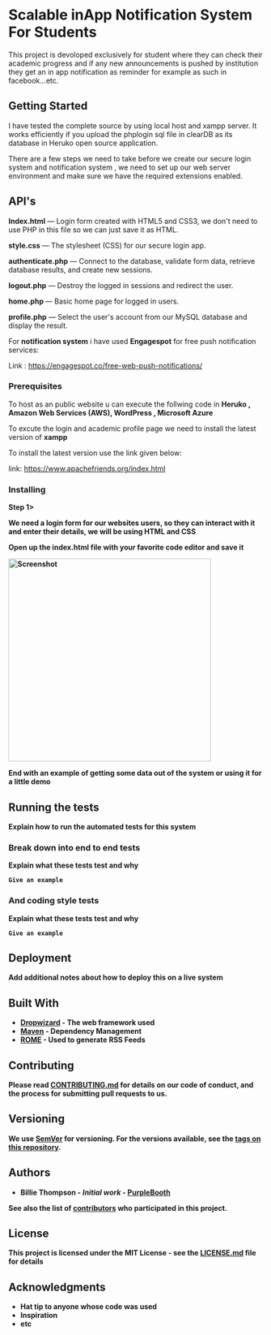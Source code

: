 # Scalable inApp Notification System For Students

This project is devoloped exclusively for student where they can check their academic progress and if any new announcements is pushed by institution they get an in app notification as reminder for example as such in facebook...etc.

## Getting Started

 I have tested the complete source by using local host and xampp server. It works efficiently if you upload the phplogin sql file in clearDB as its database in Heruko open source application.
 
 There are a few steps we need to take before we create our secure login system and notification system , we need to set up our web server environment and make sure we have the required extensions enabled.
 
 ## API's 

  <b>Index.html</b>       — Login form created with HTML5 and CSS3, we don't need to use PHP in this file so we can just save it as HTML.
  
  <b>style.css</b>        — The stylesheet (CSS) for our secure login app.
  
  <b>authenticate.php</b> — Connect to the database, validate form data, retrieve database results, and create new sessions.
  
  <b>logout.php</b>       — Destroy the logged in sessions and redirect the user.
  
  <b>home.php </b>        — Basic home page for logged in users.
  
  <b>profile.php</b>      — Select the user's account from our MySQL database and display the result.
  
  For <b>notification system</b> i have used <b>Engagespot</b> for free push notification services:
  
  Link : https://engagespot.co/free-web-push-notifications/
  
### Prerequisites

To host as an public website u can execute the follwing code in <b>Heruko , Amazon Web Services (AWS), WordPress , Microsoft Azure</b> 

To excute the login and academic profile page we need to install the latest version of <b>xampp</b>

To install the latest version use the link given below:
  
 link: https://www.apachefriends.org/index.html


### Installing

<b>Step 1>
 
We need a login form for our websites users, so they can interact with it and enter their details, we will be using HTML and CSS 

Open up the index.html file with your favorite code editor and save it

<img src="Screenshots/index.png" height="400" alt="Screenshot"/>


End with an example of getting some data out of the system or using it for a little demo

## Running the tests

Explain how to run the automated tests for this system

### Break down into end to end tests

Explain what these tests test and why

```
Give an example
```

### And coding style tests

Explain what these tests test and why

```
Give an example
```

## Deployment

Add additional notes about how to deploy this on a live system

## Built With

* [Dropwizard](http://www.dropwizard.io/1.0.2/docs/) - The web framework used
* [Maven](https://maven.apache.org/) - Dependency Management
* [ROME](https://rometools.github.io/rome/) - Used to generate RSS Feeds

## Contributing

Please read [CONTRIBUTING.md](https://gist.github.com/PurpleBooth/b24679402957c63ec426) for details on our code of conduct, and the process for submitting pull requests to us.

## Versioning

We use [SemVer](http://semver.org/) for versioning. For the versions available, see the [tags on this repository](https://github.com/your/project/tags). 

## Authors

* **Billie Thompson** - *Initial work* - [PurpleBooth](https://github.com/PurpleBooth)

See also the list of [contributors](https://github.com/your/project/contributors) who participated in this project.

## License

This project is licensed under the MIT License - see the [LICENSE.md](LICENSE.md) file for details

## Acknowledgments

* Hat tip to anyone whose code was used
* Inspiration
* etc
